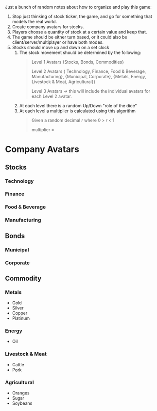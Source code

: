 Just a bunch of random notes about how to organize and play this game:

1. Stop just thinking of stock ticker, the game, and go for something that models the real world.
1. Create company avatars for stocks.
1. Players choose a quantity of stock at a certain value and keep that.
1. The game should be either turn based, or it could also be client/server/multiplayer or have both modes.
1. Stocks should move up and down on a set clock
    1. The stock movement should be determined by the following:
        > Level 1 Avatars {Stocks, Bonds, Commodities}
        >
        > Level 2 Avatars { Technology, Finance, Food & Beverage, Manufacturing}, {Municipal, Corporate}, {Metals, Energy, Livestock & Meat, Agricultural}}
        >
        > Level 3 Avatars -> this will include the individual avatars for each Level 2 avatar.
    1. At each level there is a random Up/Down "role of the dice"
    1. At each level a multiplier is calculated using this algorithm
        > Given a random decimal _r_ where 0 &gt; _r_ &lt; 1
        >
        > multiplier = 
# Company Avatars
## Stocks
### Technology
### Finance
### Food & Beverage
### Manufacturing

## Bonds
### Municipal
### Corporate

## Commodity
### Metals 
- Gold
- Silver
- Copper
- Platinum
### Energy
- Oil
### Livestock & Meat
- Cattle
- Pork
### Agricultural
- Oranges
- Sugar
- Soybeans
